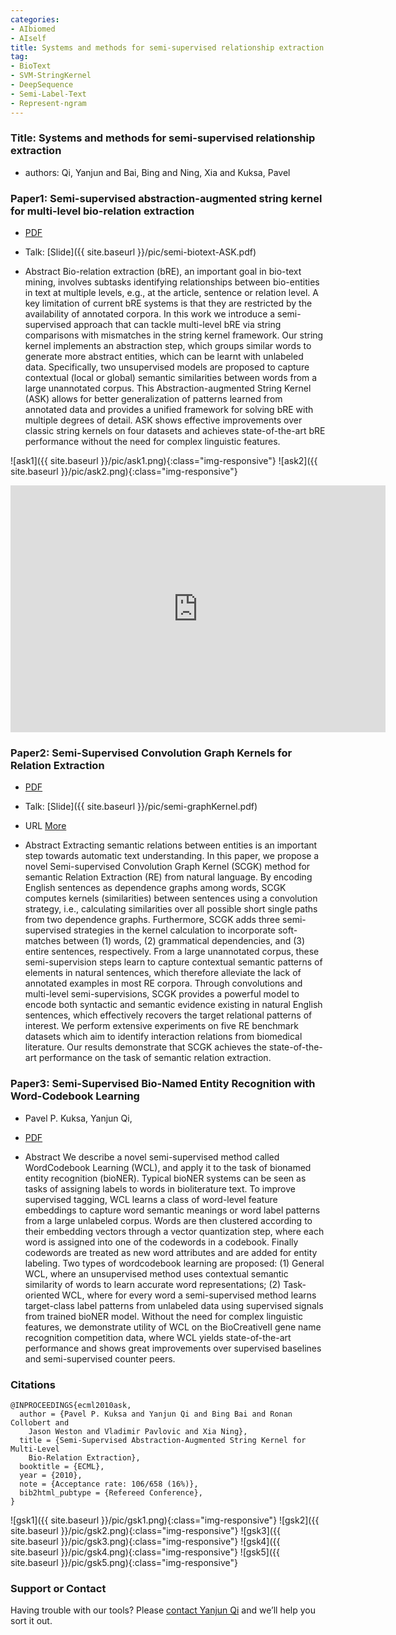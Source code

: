```yaml
---
categories:
- AIbiomed
- AIself
title: Systems and methods for semi-supervised relationship extraction
tag:
- BioText
- SVM-StringKernel
- DeepSequence
- Semi-Label-Text 
- Represent-ngram
---
```


<a name="ask"></a>

### Title: Systems and methods for semi-supervised relationship extraction
+ authors: Qi, Yanjun and Bai, Bing and Ning, Xia and Kuksa, Pavel


### Paper1: Semi-supervised abstraction-augmented string kernel for multi-level bio-relation extraction 
+ [PDF](https://link.springer.com/content/pdf/10.1007/978-3-642-15883-4_9.pdf)
+ Talk: [Slide]({{ site.baseurl }}/pic/semi-biotext-ASK.pdf)


+ Abstract
Bio-relation extraction (bRE), an important goal in bio-text mining, involves subtasks identifying relationships between bio-entities in text at multiple levels, e.g., at the article, sentence or relation level. A key limitation of current bRE systems is that they are restricted by the availability of annotated corpora. In this work we introduce a semi-supervised approach that can tackle multi-level bRE via string comparisons with mismatches in the string kernel framework. Our string kernel implements an abstraction step, which groups similar words to generate more abstract entities, which can be learnt with unlabeled data. Specifically, two unsupervised models are proposed to capture contextual (local or global) semantic similarities between words from a large unannotated corpus. This Abstraction-augmented String Kernel (ASK) allows for better generalization of patterns learned from annotated data and provides a unified framework for solving bRE with multiple degrees
of detail. ASK shows effective improvements over classic string kernels
on four datasets and achieves state-of-the-art bRE performance without
the need for complex linguistic features.

![ask1]({{ site.baseurl }}/pic/ask1.png){:class="img-responsive"}
![ask2]({{ site.baseurl }}/pic/ask2.png){:class="img-responsive"}

<embed src="https://drive.google.com/viewerng/viewer?embedded=true&url=http://www.cs.cmu.edu/~qyj/papersA08/ecml10-Talk-online.pdf" width="600" height="395">

### Paper2: Semi-Supervised Convolution Graph Kernels for Relation Extraction 
+ [PDF](http://www.cs.cmu.edu/%7Eqyj/papersA08/SSCG-sdm11.pdf)

+  Talk: [Slide]({{ site.baseurl }}/pic/semi-graphKernel.pdf)
+ URL [More](https://epubs.siam.org/doi/abs/10.1137/1.9781611972818.44)

+ Abstract
Extracting semantic relations between entities is an important step towards automatic text understanding. In this paper, we propose a novel Semi-supervised Convolution Graph Kernel (SCGK) method for semantic Relation Extraction (RE) from natural language. By encoding English sentences as dependence graphs among words, SCGK computes kernels (similarities) between sentences using a convolution strategy, i.e., calculating similarities over all possible short single paths from two dependence graphs. Furthermore, SCGK adds three semi-supervised strategies in the kernel calculation to incorporate soft-matches between (1) words, (2) grammatical dependencies, and (3) entire sentences, respectively. From a large unannotated corpus, these semi-supervision steps learn to capture contextual semantic patterns of elements in natural sentences, which therefore alleviate the lack of annotated examples in most RE corpora. Through convolutions and multi-level semi-supervisions, SCGK provides a powerful model to encode both syntactic and semantic evidence existing in natural English sentences, which effectively recovers the target relational patterns of interest. We perform extensive experiments on five RE benchmark datasets which aim to identify interaction relations from biomedical literature. Our results demonstrate that SCGK achieves the state-of-the-art performance on the task of semantic relation extraction.


### Paper3: Semi-Supervised Bio-Named Entity Recognition with Word-Codebook Learning
+ Pavel P. Kuksa, Yanjun Qi, 
+ [PDF](http://www.cs.cmu.edu/~qyj/papersA08/bNER-sdm10.pdf)


+ Abstract
 We describe a novel semi-supervised method called WordCodebook Learning (WCL), and apply it to the task of bionamed entity recognition (bioNER). Typical bioNER systems can be seen as tasks of assigning labels to words in bioliterature text. To improve supervised tagging, WCL learns
a class of word-level feature embeddings to capture word
semantic meanings or word label patterns from a large unlabeled corpus. Words are then clustered according to their
embedding vectors through a vector quantization step, where
each word is assigned into one of the codewords in a codebook. Finally codewords are treated as new word attributes
and are added for entity labeling. Two types of wordcodebook learning are proposed: (1) General WCL, where
an unsupervised method uses contextual semantic similarity of words to learn accurate word representations; (2)
Task-oriented WCL, where for every word a semi-supervised
method learns target-class label patterns from unlabeled
data using supervised signals from trained bioNER model.
Without the need for complex linguistic features, we demonstrate utility of WCL on the BioCreativeII gene name recognition competition data, where WCL yields state-of-the-art
performance and shows great improvements over supervised
baselines and semi-supervised counter peers.


### Citations

```
@INPROCEEDINGS{ecml2010ask,
  author = {Pavel P. Kuksa and Yanjun Qi and Bing Bai and Ronan Collobert and
	Jason Weston and Vladimir Pavlovic and Xia Ning},
  title = {Semi-Supervised Abstraction-Augmented String Kernel for Multi-Level
	Bio-Relation Extraction},
  booktitle = {ECML},
  year = {2010},
  note = {Acceptance rate: 106/658 (16%)},
  bib2html_pubtype = {Refereed Conference},
}
```

![gsk1]({{ site.baseurl }}/pic/gsk1.png){:class="img-responsive"}
![gsk2]({{ site.baseurl }}/pic/gsk2.png){:class="img-responsive"}
![gsk3]({{ site.baseurl }}/pic/gsk3.png){:class="img-responsive"}
![gsk4]({{ site.baseurl }}/pic/gsk4.png){:class="img-responsive"}
![gsk5]({{ site.baseurl }}/pic/gsk5.png){:class="img-responsive"}


### Support or Contact

Having trouble with our tools? Please [contact Yanjun Qi](mailto:yq2h@virginia.edu) and we’ll help you sort it out.
